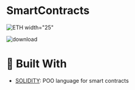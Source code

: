 # SmartContracts

![ETH](https://user-images.githubusercontent.com/76250515/135493915-d89007a7-5640-4702-9e59-ed66f5787d39.png) width="25"



  
![download](https://user-images.githubusercontent.com/76250515/135490126-99c201c8-c565-4a14-b1c9-636bde637e43.png)


# 🍔 Built With
- [SOLIDITY](https://docs.soliditylang.org/en/v0.8.9/#): POO language for smart contracts
